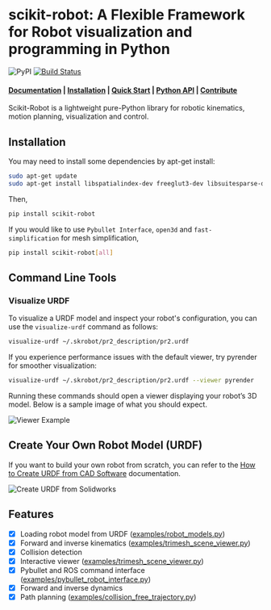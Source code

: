# scikit-robot: A Flexible Framework for Robot visualization and programming in Python

![PyPI](https://img.shields.io/pypi/v/scikit-robot.svg)
[![Build Status](https://github.com/iory/scikit-robot/actions/workflows/test.yml/badge.svg?branch=main)](https://github.com/iory/scikit-robot/actions)


<h4>
    <a href="https://scikit-robot.readthedocs.io/en/latest/">Documentation</a> |
    <a href="https://scikit-robot.readthedocs.io/en/latest/install/index.html">Installation</a> |
    <a href="https://scikit-robot.readthedocs.io/en/latest/examples/index.html">Quick Start</a> |
    <a href="https://scikit-robot.readthedocs.io/en/latest/reference/index.html">Python API</a> |
    <a href="https://scikit-robot.readthedocs.io/en/latest/development/index.html">Contribute</a>
</h4>

Scikit-Robot is a lightweight pure-Python library for robotic kinematics,
motion planning, visualization and control.

## Installation
You may need to install some dependencies by apt-get install:
```bash
sudo apt-get update
sudo apt-get install libspatialindex-dev freeglut3-dev libsuitesparse-dev libblas-dev liblapack-dev
```

Then,
```bash
pip install scikit-robot
```

If you would like to use `Pybullet Interface`, `open3d` and `fast-simplification` for mesh simplification,

```bash
pip install scikit-robot[all]
```

## Command Line Tools

### Visualize URDF

To visualize a URDF model and inspect your robot's configuration, you can use the `visualize-urdf` command as follows:

```bash
visualize-urdf ~/.skrobot/pr2_description/pr2.urdf
```

If you experience performance issues with the default viewer, try pyrender for smoother visualization:

```bash
visualize-urdf ~/.skrobot/pr2_description/pr2.urdf --viewer pyrender
```

Running these commands should open a viewer displaying your robot’s 3D model. Below is a sample image of what you should expect.

![Viewer Example](docs/image/viewer.jpg)

## Create Your Own Robot Model (URDF)

If you want to build your own robot from scratch, you can refer to the [How to Create URDF from CAD Software](https://scikit-robot.readthedocs.io/en/latest/reference/how_to_create_urdf_from_cad.html) documentation.

![Create URDF from Solidworks](docs/image/urdf-from-solidworks.png)


## Features

- [x] Loading robot model from URDF ([examples/robot_models.py](examples/robot_models.py))
- [x] Forward and inverse kinematics ([examples/trimesh_scene_viewer.py](examples/trimesh_scene_viewer.py))
- [x] Collision detection
- [x] Interactive viewer ([examples/trimesh_scene_viewer.py](examples/trimesh_scene_viewer.py))
- [x] Pybullet and ROS command interface ([examples/pybullet_robot_interface.py](examples/pybullet_robot_interface.py))
- [x] Forward and inverse dynamics
- [x] Path planning ([examples/collision_free_trajectory.py](examples/collision_free_trajectory.py))

